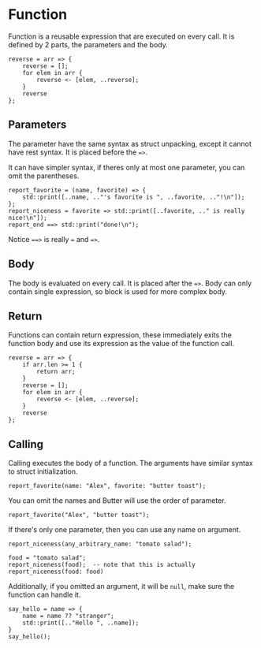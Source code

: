 # Function

Function is a reusable expression that are executed on every call. It is defined by 2 parts, the parameters and the body.

```butter
reverse = arr => {
    reverse = [];
    for elem in arr {
        reverse <- [elem, ..reverse];
    }
    reverse
};
```

## Parameters

The parameter have the same syntax as struct unpacking, except it cannot have rest syntax. It is placed before the `=>`.

It can have simpler syntax, if theres only at most one parameter, you can omit the parentheses.

```butter
report_favorite = (name, favorite) => {
    std::print([..name, .."'s favorite is ", ..favorite, .."!\n"]);
};
report_niceness = favorite => std::print([..favorite, .." is really nice!\n"]);
report_end ==> std::print("done!\n");
```

Notice `==>` is really `=` and `=>`.

## Body

The body is evaluated on every call. It is placed after the `=>`. Body can only contain single expression, so block is used for more complex body.

## Return

Functions can contain return expression, these immediately exits the function body and use its expression as the value of the function call.

```butter
reverse = arr => {
    if arr.len >= 1 {
        return arr;
    }
    reverse = [];
    for elem in arr {
        reverse <- [elem, ..reverse];
    }
    reverse
};
```

## Calling

Calling executes the body of a function. The arguments have similar syntax to struct initialization.

```butter
report_favorite(name: "Alex", favorite: "butter toast");
```

You can omit the names and Butter will use the order of parameter.

```butter
report_favorite("Alex", "butter toast");
```

If there's only one parameter, then you can use any name on argument.

```butter
report_niceness(any_arbitrary_name: "tomato salad");

food = "tomato salad";
report_niceness(food);  -- note that this is actually report_niceness(food: food)
```

Additionally, if you omitted an argument, it will be `null`, make sure the function can handle it.

```butter
say_hello = name => {
    name = name ?? "stranger";
    std::print([.."Hello ", ..name]);
}
say_hello();
```
